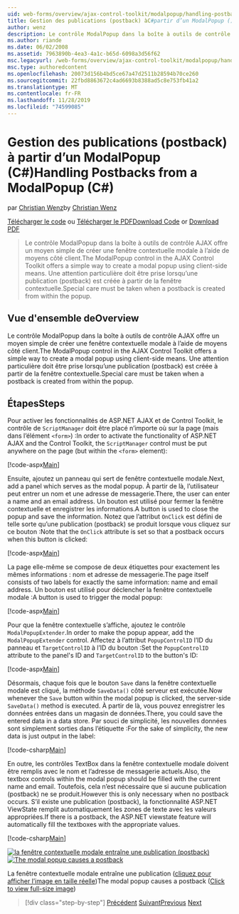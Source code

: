 ```yaml
---
uid: web-forms/overview/ajax-control-toolkit/modalpopup/handling-postbacks-from-a-modalpopup-cs
title: Gestion des publications (postback) àC#partir d’un ModalPopup () | Microsoft Docs
author: wenz
description: Le contrôle ModalPopup dans la boîte à outils de contrôle AJAX offre un moyen simple de créer une fenêtre contextuelle modale à l’aide de moyens côté client. Une attention particulière doit être prise lorsqu’un POS...
ms.author: riande
ms.date: 06/02/2008
ms.assetid: 7963890b-4ea3-4a1c-b65d-6098a3d56f62
msc.legacyurl: /web-forms/overview/ajax-control-toolkit/modalpopup/handling-postbacks-from-a-modalpopup-cs
msc.type: authoredcontent
ms.openlocfilehash: 20073d156b4bd5ce67a47d2511b28594b70ce260
ms.sourcegitcommit: 22fbd8863672c4ad6693b8388ad5c8e753fb41a2
ms.translationtype: MT
ms.contentlocale: fr-FR
ms.lasthandoff: 11/28/2019
ms.locfileid: "74599085"
---
```

# <a name="handling-postbacks-from-a-modalpopup-c"></a><span data-ttu-id="8598a-104">Gestion des publications (postback) à partir d’un ModalPopup (C#)</span><span class="sxs-lookup"><span data-stu-id="8598a-104">Handling Postbacks from a ModalPopup (C#)</span></span>

<span data-ttu-id="8598a-105">par [Christian Wenz](https://github.com/wenz)</span><span class="sxs-lookup"><span data-stu-id="8598a-105">by [Christian Wenz](https://github.com/wenz)</span></span>

<span data-ttu-id="8598a-106">[Télécharger le code](https://download.microsoft.com/download/2/4/0/24052038-f942-4336-905b-b60ae56f0dd5/ModalPopup3.cs.zip) ou [Télécharger le PDF](https://download.microsoft.com/download/b/6/a/b6ae89ee-df69-4c87-9bfb-ad1eb2b23373/modalpopup3CS.pdf)</span><span class="sxs-lookup"><span data-stu-id="8598a-106">[Download Code](https://download.microsoft.com/download/2/4/0/24052038-f942-4336-905b-b60ae56f0dd5/ModalPopup3.cs.zip) or [Download PDF](https://download.microsoft.com/download/b/6/a/b6ae89ee-df69-4c87-9bfb-ad1eb2b23373/modalpopup3CS.pdf)</span></span>

> <span data-ttu-id="8598a-107">Le contrôle ModalPopup dans la boîte à outils de contrôle AJAX offre un moyen simple de créer une fenêtre contextuelle modale à l’aide de moyens côté client.</span><span class="sxs-lookup"><span data-stu-id="8598a-107">The ModalPopup control in the AJAX Control Toolkit offers a simple way to create a modal popup using client-side means.</span></span> <span data-ttu-id="8598a-108">Une attention particulière doit être prise lorsqu’une publication (postback) est créée à partir de la fenêtre contextuelle.</span><span class="sxs-lookup"><span data-stu-id="8598a-108">Special care must be taken when a postback is created from within the popup.</span></span>

## <a name="overview"></a><span data-ttu-id="8598a-109">Vue d'ensemble de</span><span class="sxs-lookup"><span data-stu-id="8598a-109">Overview</span></span>

<span data-ttu-id="8598a-110">Le contrôle ModalPopup dans la boîte à outils de contrôle AJAX offre un moyen simple de créer une fenêtre contextuelle modale à l’aide de moyens côté client.</span><span class="sxs-lookup"><span data-stu-id="8598a-110">The ModalPopup control in the AJAX Control Toolkit offers a simple way to create a modal popup using client-side means.</span></span> <span data-ttu-id="8598a-111">Une attention particulière doit être prise lorsqu’une publication (postback) est créée à partir de la fenêtre contextuelle.</span><span class="sxs-lookup"><span data-stu-id="8598a-111">Special care must be taken when a postback is created from within the popup.</span></span>

## <a name="steps"></a><span data-ttu-id="8598a-112">Étapes</span><span class="sxs-lookup"><span data-stu-id="8598a-112">Steps</span></span>

<span data-ttu-id="8598a-113">Pour activer les fonctionnalités de ASP.NET AJAX et de Control Toolkit, le contrôle de `ScriptManager` doit être placé n’importe où sur la page (mais dans l’élément `<form>`) :</span><span class="sxs-lookup"><span data-stu-id="8598a-113">In order to activate the functionality of ASP.NET AJAX and the Control Toolkit, the `ScriptManager` control must be put anywhere on the page (but within the `<form>` element):</span></span>

[!code-aspx[Main](handling-postbacks-from-a-modalpopup-cs/samples/sample1.aspx)]

<span data-ttu-id="8598a-114">Ensuite, ajoutez un panneau qui sert de fenêtre contextuelle modale.</span><span class="sxs-lookup"><span data-stu-id="8598a-114">Next, add a panel which serves as the modal popup.</span></span> <span data-ttu-id="8598a-115">À partir de là, l’utilisateur peut entrer un nom et une adresse de messagerie.</span><span class="sxs-lookup"><span data-stu-id="8598a-115">There, the user can enter a name and an email address.</span></span> <span data-ttu-id="8598a-116">Un bouton est utilisé pour fermer la fenêtre contextuelle et enregistrer les informations.</span><span class="sxs-lookup"><span data-stu-id="8598a-116">A button is used to close the popup and save the information.</span></span> <span data-ttu-id="8598a-117">Notez que l’attribut `OnClick` est défini de telle sorte qu’une publication (postback) se produit lorsque vous cliquez sur ce bouton :</span><span class="sxs-lookup"><span data-stu-id="8598a-117">Note that the `OnClick` attribute is set so that a postback occurs when this button is clicked:</span></span>

[!code-aspx[Main](handling-postbacks-from-a-modalpopup-cs/samples/sample2.aspx)]

<span data-ttu-id="8598a-118">La page elle-même se compose de deux étiquettes pour exactement les mêmes informations : nom et adresse de messagerie.</span><span class="sxs-lookup"><span data-stu-id="8598a-118">The page itself consists of two labels for exactly the same information: name and email address.</span></span> <span data-ttu-id="8598a-119">Un bouton est utilisé pour déclencher la fenêtre contextuelle modale :</span><span class="sxs-lookup"><span data-stu-id="8598a-119">A button is used to trigger the modal popup:</span></span>

[!code-aspx[Main](handling-postbacks-from-a-modalpopup-cs/samples/sample3.aspx)]

<span data-ttu-id="8598a-120">Pour que la fenêtre contextuelle s’affiche, ajoutez le contrôle `ModalPopupExtender`.</span><span class="sxs-lookup"><span data-stu-id="8598a-120">In order to make the popup appear, add the `ModalPopupExtender` control.</span></span> <span data-ttu-id="8598a-121">Affectez à l’attribut `PopupControlID` l’ID du panneau et `TargetControlID` à l’ID du bouton :</span><span class="sxs-lookup"><span data-stu-id="8598a-121">Set the `PopupControlID` attribute to the panel's ID and `TargetControlID` to the button's ID:</span></span>

[!code-aspx[Main](handling-postbacks-from-a-modalpopup-cs/samples/sample4.aspx)]

<span data-ttu-id="8598a-122">Désormais, chaque fois que le bouton `Save` dans la fenêtre contextuelle modale est cliqué, la méthode `SaveData()` côté serveur est exécutée.</span><span class="sxs-lookup"><span data-stu-id="8598a-122">Now whenever the `Save` button within the modal popup is clicked, the server-side `SaveData()` method is executed.</span></span> <span data-ttu-id="8598a-123">À partir de là, vous pouvez enregistrer les données entrées dans un magasin de données.</span><span class="sxs-lookup"><span data-stu-id="8598a-123">There, you could save the entered data in a data store.</span></span> <span data-ttu-id="8598a-124">Par souci de simplicité, les nouvelles données sont simplement sorties dans l’étiquette :</span><span class="sxs-lookup"><span data-stu-id="8598a-124">For the sake of simplicity, the new data is just output in the label:</span></span>

[!code-csharp[Main](handling-postbacks-from-a-modalpopup-cs/samples/sample5.cs)]

<span data-ttu-id="8598a-125">En outre, les contrôles TextBox dans la fenêtre contextuelle modale doivent être remplis avec le nom et l’adresse de messagerie actuels.</span><span class="sxs-lookup"><span data-stu-id="8598a-125">Also, the textbox controls within the modal popup should be filled with the current name and email.</span></span> <span data-ttu-id="8598a-126">Toutefois, cela n’est nécessaire que si aucune publication (postback) ne se produit.</span><span class="sxs-lookup"><span data-stu-id="8598a-126">However this is only necessary when no postback occurs.</span></span> <span data-ttu-id="8598a-127">S’il existe une publication (postback), la fonctionnalité ASP.NET ViewState remplit automatiquement les zones de texte avec les valeurs appropriées.</span><span class="sxs-lookup"><span data-stu-id="8598a-127">If there is a postback, the ASP.NET viewstate feature will automatically fill the textboxes with the appropriate values.</span></span>

[!code-csharp[Main](handling-postbacks-from-a-modalpopup-cs/samples/sample6.cs)]

<span data-ttu-id="8598a-128">[![la fenêtre contextuelle modale entraîne une publication (postback)](handling-postbacks-from-a-modalpopup-cs/_static/image2.png)](handling-postbacks-from-a-modalpopup-cs/_static/image1.png)</span><span class="sxs-lookup"><span data-stu-id="8598a-128">[![The modal popup causes a postback](handling-postbacks-from-a-modalpopup-cs/_static/image2.png)](handling-postbacks-from-a-modalpopup-cs/_static/image1.png)</span></span>

<span data-ttu-id="8598a-129">La fenêtre contextuelle modale entraîne une publication ([cliquez pour afficher l’image en taille réelle](handling-postbacks-from-a-modalpopup-cs/_static/image3.png))</span><span class="sxs-lookup"><span data-stu-id="8598a-129">The modal popup causes a postback ([Click to view full-size image](handling-postbacks-from-a-modalpopup-cs/_static/image3.png))</span></span>

> [!div class="step-by-step"]
> <span data-ttu-id="8598a-130">[Précédent](using-modalpopup-with-a-repeater-control-cs.md)
> [Suivant](positioning-a-modalpopup-cs.md)</span><span class="sxs-lookup"><span data-stu-id="8598a-130">[Previous](using-modalpopup-with-a-repeater-control-cs.md)
[Next](positioning-a-modalpopup-cs.md)</span></span>
